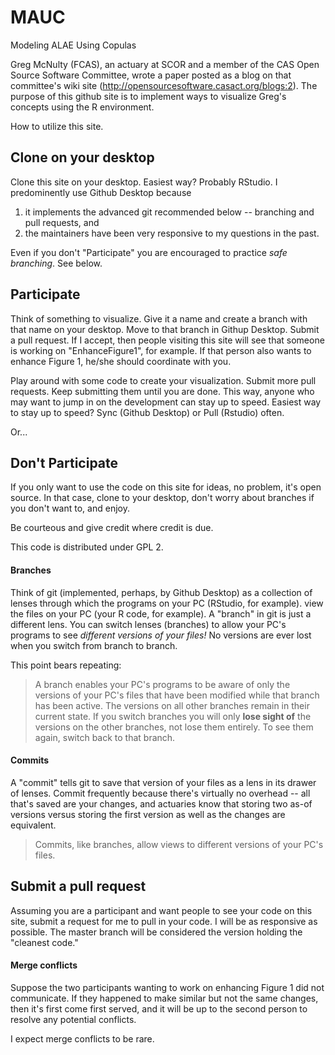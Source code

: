 # MAUC
Modeling ALAE Using Copulas

Greg McNulty (FCAS),
an actuary at SCOR and a member of the 
CAS Open Source Software Committee,
wrote a paper posted as a blog
on that committee's wiki site
(http://opensourcesoftware.casact.org/blogs:2).
The purpose of this github site is to implement ways
to visualize Greg's concepts using 
the R environment.

How to utilize this site.

## Clone on your desktop

Clone this site on your desktop.
Easiest way?
Probably RStudio.
I predominently
use Github Desktop
because 

1. it implements the advanced git recommended below -- 
branching and pull requests, and
2. the maintainers have been
very responsive to my questions in the past.

Even if you don't "Participate"
you are encouraged to practice *safe branching*.
See below.

## Participate

Think of something to visualize.
Give it a name
and create a branch with that name on your desktop.
Move to that branch in Githup Desktop.
Submit a pull request.
If I accept, 
then people visiting this site will see that someone
is working on "EnhanceFigure1", for example.
If that person also wants to enhance Figure 1,
he/she should coordinate with you.

Play around with some code to create your visualization.
Submit more pull requests.
Keep submitting them until you are done.
This way, anyone who may want to jump in on the development
can stay up to speed.
Easiest way to stay up to speed?
Sync (Github Desktop) or Pull (Rstudio) often.

Or...

## Don't Participate

If you only want to use the code on this site for ideas,
no problem,
it's open source.
In that case,
clone to your desktop,
don't worry about branches if
you don't want to,
and enjoy.

Be courteous and give credit where credit is due.

This code is distributed under GPL 2.


#### Branches

Think of git (implemented, perhaps, by Github Desktop)
as a collection of lenses through which 
the programs on your PC
(RStudio, for example).
view the files on your PC
(your R code, for example).
A "branch" in git is just
a different lens.
You can switch lenses (branches)
to allow your PC's programs to see 
*different versions of your files!*
No versions are ever lost
when you switch from branch to branch.

This point bears repeating:
>A branch enables your PC's
programs to be aware of only the versions of your PC's files
that have been modified while that branch has been active.
The versions on all other branches remain in their current state.
If you switch branches you will only **lose sight of** 
the versions on the other branches,
not lose them entirely.
To see them again, switch back to that branch.

#### Commits

A "commit" tells git to save that version
of your files as a lens in its drawer of lenses.
Commit frequently because there's virtually no overhead --
all that's saved are your changes,
and actuaries know that 
storing two as-of versions versus
storing the first version as well as the changes
are equivalent.

>Commits,
like branches,
allow views to different versions of your PC's files.

## Submit a pull request

Assuming you are a participant and want 
people to see your code on this site,
submit a request for me to pull in your code.
I will be as responsive as possible.
The master branch will be considered
the version holding the "cleanest code."

#### Merge conflicts

Suppose the two participants
wanting to work on enhancing Figure 1
did not communicate.
If they happened to make similar but not the
same changes, 
then it's first come first served,
and it will be up to the second person
to resolve any potential conflicts.

I expect merge conflicts to be rare.
